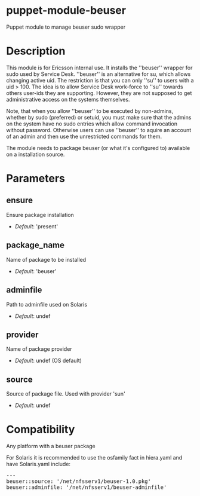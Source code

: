 puppet-module-beuser
====================

Puppet module to manage beuser sudo wrapper

Description
====================

This module is for Ericsson internal use.
It installs the ''beuser'' wrapper for sudo used by Service Desk.
''beuser'' is an alternative for su, which allows changing active uid.
The restriction is that you can only ''su'' to users with a uid > 100.
The idea is to allow Service Desk work-force to ''su'' towards others
user-ids they are supporting. However, they are not supposed to get
administrative access on the systems themselves.

Note, that when you allow ''beuser'' to be executed by non-admins,
whether by sudo (preferred) or setuid, you must make sure that the
admins on the system have no sudo entries which allow command invocation
without password. Otherwise users can use ''beuser'' to aquire an account
of an admin and then use the unrestricted commands for them.

The module needs to package beuser (or what it's configured to) available
on a installation source.

Parameters
====================

ensure
------
Ensure package installation

- *Default*: 'present'

package_name
------------
Name of package to be installed

- *Default*: 'beuser'

adminfile
---------
Path to adminfile used on Solaris

- *Default*: undef

provider
--------
Name of package provider

- *Default*: undef (OS default)

source
------
Source of package file. Used with provider 'sun'

- *Default*: undef


# Compatibility #

Any platform with a beuser package

For Solaris it is recommended to use the osfamily fact in hiera.yaml and have Solaris.yaml include:
<pre>
---
beuser::source: '/net/nfsserv1/beuser-1.0.pkg'
beuser::adminfile: '/net/nfsserv1/beuser-adminfile'
</pre>
